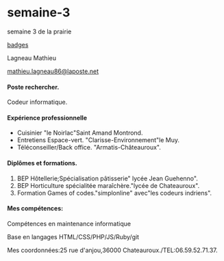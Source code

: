 # semaine-3
semaine 3 de la prairie
<!DOCTYPE html>
<head></head>
<body>
<a href = "https://www.codecademy.com/fr/users/lagneau/achievements">badges</a>
</body>
</html>
<!DOCTYPE html>
<html lang="fr">
<html>
	<head>
		<meta charset="utf-8">
		<link type="text/css" rel="stylesheet" href="stylesheet.css"/>
		<title>CV html and CSS.</title>
	</head>
	<body>
		<div id="header">
         <p id="name">Lagneau Mathieu</p>
         <a href="mailto:you@yourdomain.com"><p id="email">mathieu.lagneau86@laposte.net</p></a>
         </div>
	    <div class="left"></div>
	    <div class="right">
	    <h4>Poste rechercher.</h4>
	    <p>Codeur informatique.</p>
	    <h4>Expérience professionnelle</h4>
	    <ul>
            <li>Cuisinier "le Noirlac"Saint Amand Montrond.</li>
	    	<li>Entretiens Espace-vert. "Clarisse-Environnement"le Muy.</li>
            <li>Téléconseiller/Back office. "Armatis-Châteauroux".</li>
	    </ul>
	    <h4>Diplômes et formations.</h4>
	    <ol>
	    	<li>BEP Hôtellerie;Spécialisation pâtisserie" lycée Jean Guehenno".</li>
	    	<li>BEP Horticulture spécialitée maraîchère."lycée de Chateauroux".</li>
	    	<li>Formation Games of codes."simplonline" avec"les codeurs indriens".</li>
	    </ol>
	    <h4>Mes compétences:</h4>
	    <p>Compétences en maintenance informatique</p>
	    <p>Base en langages HTML/CSS/PHP/JS/Ruby/git</p>
	    </div>
	    <div id="footer">
	    	<p>Mes coordonnées:25 rue d'anjou,36000 Chateauroux./TEL:06.59.52.71.37.</p>
	    </div>
	</body>
</html>
